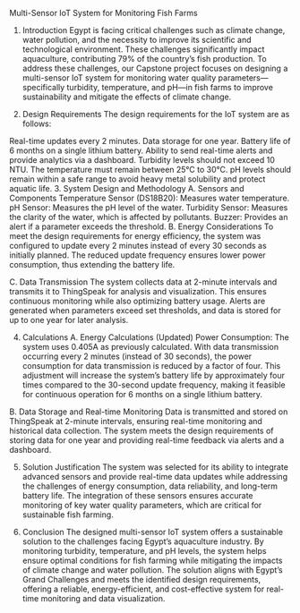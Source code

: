 Multi-Sensor IoT System for Monitoring Fish Farms
1. Introduction
Egypt is facing critical challenges such as climate change, water pollution, and the necessity to improve its scientific and technological environment. These challenges significantly impact aquaculture, contributing 79% of the country’s fish production. To address these challenges, our Capstone project focuses on designing a multi-sensor IoT system for monitoring water quality parameters—specifically turbidity, temperature, and pH—in fish farms to improve sustainability and mitigate the effects of climate change.

2. Design Requirements
The design requirements for the IoT system are as follows:

Real-time updates every 2 minutes.
Data storage for one year.
Battery life of 6 months on a single lithium battery.
Ability to send real-time alerts and provide analytics via a dashboard.
Turbidity levels should not exceed 10 NTU.
The temperature must remain between 25°C to 30°C.
pH levels should remain within a safe range to avoid heavy metal solubility and protect aquatic life.
3. System Design and Methodology
A. Sensors and Components
Temperature Sensor (DS18B20): Measures water temperature.
pH Sensor: Measures the pH level of the water.
Turbidity Sensor: Measures the clarity of the water, which is affected by pollutants.
Buzzer: Provides an alert if a parameter exceeds the threshold.
B. Energy Considerations
To meet the design requirements for energy efficiency, the system was configured to update every 2 minutes instead of every 30 seconds as initially planned. The reduced update frequency ensures lower power consumption, thus extending the battery life.

C. Data Transmission
The system collects data at 2-minute intervals and transmits it to ThingSpeak for analysis and visualization. This ensures continuous monitoring while also optimizing battery usage. Alerts are generated when parameters exceed set thresholds, and data is stored for up to one year for later analysis.

4. Calculations
A. Energy Calculations (Updated)
Power Consumption: The system uses 0.405A as previously calculated.
With data transmission occurring every 2 minutes (instead of 30 seconds), the power consumption for data transmission is reduced by a factor of four.
This adjustment will increase the system’s battery life by approximately four times compared to the 30-second update frequency, making it feasible for continuous operation for 6 months on a single lithium battery.

B. Data Storage and Real-time Monitoring
Data is transmitted and stored on ThingSpeak at 2-minute intervals, ensuring real-time monitoring and historical data collection. The system meets the design requirements of storing data for one year and providing real-time feedback via alerts and a dashboard.

5. Solution Justification
The system was selected for its ability to integrate advanced sensors and provide real-time data updates while addressing the challenges of energy consumption, data reliability, and long-term battery life. The integration of these sensors ensures accurate monitoring of key water quality parameters, which are critical for sustainable fish farming.

6. Conclusion
The designed multi-sensor IoT system offers a sustainable solution to the challenges facing Egypt’s aquaculture industry. By monitoring turbidity, temperature, and pH levels, the system helps ensure optimal conditions for fish farming while mitigating the impacts of climate change and water pollution. The solution aligns with Egypt’s Grand Challenges and meets the identified design requirements, offering a reliable, energy-efficient, and cost-effective system for real-time monitoring and data visualization.
